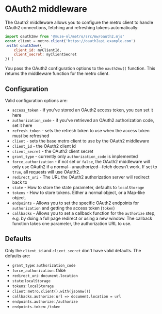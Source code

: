 # OAuth2 middleware

The Oauth2 middleware allows you to configure the metro client to handle OAuth2 connections, fetching and refreshing tokens automatically:

```javascript
import oauth2mw from '@muze-nl/metro/src/mw/oauth2.mjs'
const client = metro.client('https://oauth2api.example.com')
.with( oauth2mw({
	client_id: myClientId,
	client_secret: myClientSecret
}) )
````

You pass the OAuth2 configuration options to the `oauth2mw()` function. This returns the middleware function for the metro client.

## Configuration

Valid configuration options are:

- `access_token` - if you've stored an OAuth2 access token, you can set it here
- `authorization_code` - if you've retrieved an OAuth2 authorization code, set it here
- `refresh_token` - sets the refresh token to use when the access token must be refreshed
- `client` - sets the base metro client to use by the OAuth2 middleware
- `client_id` - the OAuth2 client id
- `client_secret` - the OAuth2 client secret
- `grant_type` - currently only `authorization_code` is implemented
- `force_authorization` - if not set or `false`, the OAuth2 middleware will only use OAuth2 if a normal--unauthorized--fetch doesn't work. If set to `true`, all requests will use OAuth2.
- `redirect_uri` - The URL the OAuth2 authorization server will redirect back to
- `state` - How to store the state parameter, defaults to `localStorage`
- `tokens` - How to store tokens. Either a normal object, or a Map-like object.
- `endpoints` - Allows you to set the specific OAuth2 endpoints for `authorization` and getting the access token (`token`)
- `callbacks` - Allows you to set a callback function for the `authorize` step, e.g. by doing a full page redirect or using a new window. The callback function takes one parameter, the authorization URL to use.

## Defaults

Only the `client_id` and `client_secret` don't have valid defaults. The defaults are:

- `grant_type`: `authorization_code`
- `force_authorization`: false
- `redirect_uri`: `document.location`
- `state`:`localStorage`
- `tokens`: `localStorage`
- `client`: `metro.client().with(jsonmw())`
- `callbacks.authorize`: `url => document.location = url`
- `endpoints.authorize`: `/authorize`
- `endpoints.token`: `/token`

